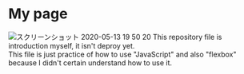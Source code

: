 # My page
![スクリーンショット 2020-05-13 19 50 20](https://user-images.githubusercontent.com/60026342/81804068-85edcd80-9553-11ea-899d-88057cf67e21.jpeg)
This repository file is introduction myself, it isn't deproy yet.  
This file is just practice of how to use "JavaScript" and also "flexbox" because I didn't certain understand how to use it.
